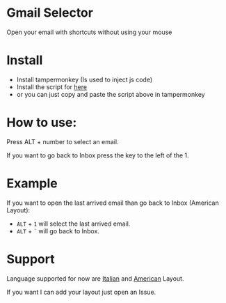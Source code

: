 # Gmail Selector
Open your email with shortcuts without using your mouse

# Install
* Install tampermonkey (Is used to inject js code)
* Install the script for [here](https://greasyfork.org/en/scripts/414911-gmail-selector)
* or you can just copy and paste the script above in tampermonkey

# How to use:
Press ALT + number to select an email.

If you want to go back to Inbox press the key to the left of the 1.

# Example
If you want to open the last arrived email than go back to Inbox (American Layout):

  * `ALT` + `1` will select the last arrived email.
  * `ALT` + `` ` `` will go back to Inbox.

# Support
Language supported for now are [Italian](https://cdn.shopify.com/s/files/1/0810/3669/files/italian-windows-keyboard-layout-keyshorts_1024x1024.png?3916) and [American](https://cdn.shopify.com/s/files/1/0810/3669/files/usinternational-windows-keyboard-layout-keyshorts_1024x1024.png?3916) Layout.


If you  want I can add your layout just open an Issue.
